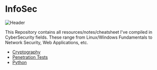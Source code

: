 # InfoSec
![Header](https://www.securitymagazine.com/ext/resources/SEC/2017/April/SEC0417-testing-feat-slide_900px.jpg?1489683576)

This Repository contains all resources/notes/cheatsheet I've compiled in CyberSecurity fields. These range from Linux/Windows Fundamentals to Network Security, Web Applications, etc.

- [Cryptography](./Cryptography)
- [Penetration Tests](./Penetration%20Tests)
- [Python](./Python)
